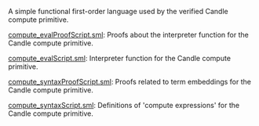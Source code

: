 A simple functional first-order language used by the verified Candle compute
primitive.


[compute_evalProofScript.sml](compute_evalProofScript.sml):
Proofs about the interpreter function for the Candle compute primitive.

[compute_evalScript.sml](compute_evalScript.sml):
Interpreter function for the Candle compute primitive.

[compute_syntaxProofScript.sml](compute_syntaxProofScript.sml):
Proofs related to term embeddings for the Candle compute primitive.

[compute_syntaxScript.sml](compute_syntaxScript.sml):
Definitions of 'compute expressions' for the Candle compute primitive.
